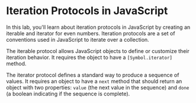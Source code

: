 # Iteration Protocols in JavaScript

In this lab, you'll learn about iteration protocols in JavaScript by creating an iterable and iterator for even numbers. Iteration protocols are a set of conventions used in JavaScript to iterate over a collection.

The iterable protocol allows JavaScript objects to define or customize their iteration behavior. It requires the object to have a `[Symbol.iterator]` method.

The iterator protocol defines a standard way to produce a sequence of values. It requires an object to have a `next` method that should return an object with two properties: `value` (the next value in the sequence) and `done` (a boolean indicating if the sequence is complete).

